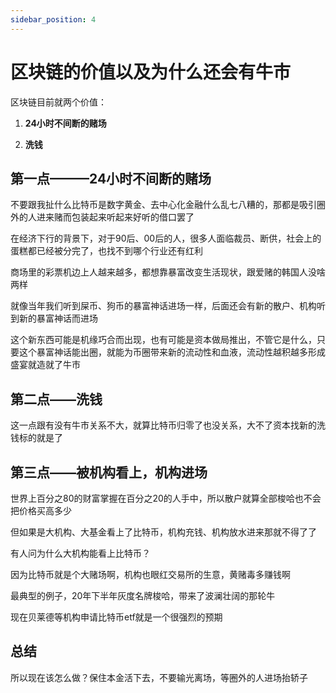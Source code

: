 ```yaml
---
sidebar_position: 4
---
```


# 区块链的价值以及为什么还会有牛市

区块链目前就两个价值：

1. **24小时不间断的赌场**

2. **洗钱**

## 第一点———24小时不间断的赌场

不要跟我扯什么比特币是数字黄金、去中心化金融什么乱七八糟的，那都是吸引圈外的人进来赌而包装起来听起来好听的借口罢了

在经济下行的背景下，对于90后、00后的人，很多人面临裁员、断供，社会上的蛋糕都已经被分完了，也找不到哪个行业还有红利

商场里的彩票机边上人越来越多，都想靠暴富改变生活现状，跟爱赌的韩国人没啥两样

就像当年我们听到屎币、狗币的暴富神话进场一样，后面还会有新的散户、机构听到新的暴富神话而进场

这个新东西可能是机缘巧合而出现，也有可能是资本做局推出，不管它是什么，只要这个暴富神话能出圈，就能为币圈带来新的流动性和血液，流动性越积越多形成盛宴就造就了牛市

## 第二点——洗钱

这一点跟有没有牛市关系不大，就算比特币归零了也没关系，大不了资本找新的洗钱标的就是了

## 第三点——被机构看上，机构进场

世界上百分之80的财富掌握在百分之20的人手中，所以散户就算全部梭哈也不会把价格买高多少

但如果是大机构、大基金看上了比特币，机构充钱、机构放水进来那就不得了了

有人问为什么大机构能看上比特币？

因为比特币就是个大赌场啊，机构也眼红交易所的生意，黄赌毒多赚钱啊

最典型的例子，20年下半年灰度名牌梭哈，带来了波澜壮阔的那轮牛

现在贝莱德等机构申请比特币etf就是一个很强烈的预期

## 总结

所以现在该怎么做？保住本金活下去，不要输光离场，等圈外的人进场抬轿子


